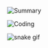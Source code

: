 ![Summary](https://github-profile-summary-cards.vercel.app/api/cards/profile-details?username=mutieta&theme=github_dark)

![Coding](https://img.shields.io/badge/LEARNING%20-PYTHOn-blue?style=flat-square&logo=python)

![snake gif](https://raw.githubusercontent.com/mutieta/mutieta/output/github-contribution-grid-snake-dark.svg?palette=github-dark)
